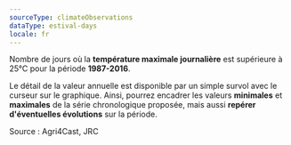 ```yaml
---
sourceType: climateObservations
dataType: estival-days
locale: fr
---
```


Nombre de jours où la **température maximale journalière** est supérieure à
25°C pour la période **1987-2016**.

Le détail de la valeur annuelle est disponible par un simple survol avec le curseur sur le graphique. Ainsi, pourrez encadrer les valeurs **minimales** et **maximales** de la série chronologique proposée, mais aussi **repérer d'éventuelles évolutions** sur la période.

Source : Agri4Cast, JRC
